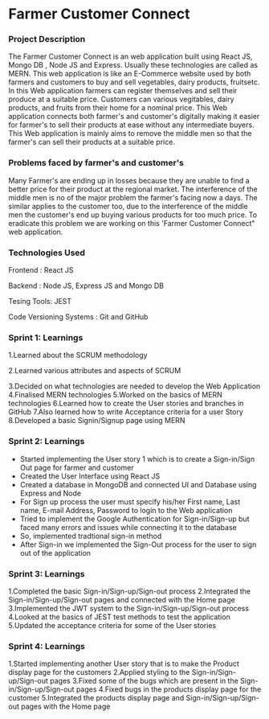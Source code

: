# Farmer Customer Connect

### Project Description
The Farmer Customer Connect is an web application built using React JS, Mongo DB , Node JS and Express. Usually these technologies are called as MERN. This web application is like an E-Commerce website used by both farmers and customers to buy and sell vegetables, dairy products, fruitsetc. In this Web application  farmers can register themselves and sell their produce at a suitable price. Customers can various vegitables, dairy products, and fruits from their home for a nominal price. This Web application connects both farmer's and customer's digitally making it easier for farmer's to sell their products at ease without any intermediate buyers. This Web application is mainly aims to remove the middle men so that the farmer's can sell their products at a suitable price.


### Problems faced by farmer's and customer's
Many Farmer's are ending up in losses because they are unable to find a better price for their product at the regional market. The interference of the middle men is no of the major problem the farmer's facing now a days. The similar applies to the customer too, due to the interference of the middle men the customer's end up buying various products for too much price. To eradicate this problem we are working on this 'Farmer Customer Connect" web application.


### Technologies Used

Frontend : React JS

Backend : Node JS, Express JS and Mongo DB

Tesing Tools: JEST

Code Versioning Systems : Git and GitHub

### Sprint 1: Learnings
1.Learned about the SCRUM methodology

2.Learned various attributes and aspects of SCRUM

3.Decided on what technologies are needed to develop the Web Application
4.Finalised MERN technologies
5.Worked on the basics of MERN technologies
6.Learned how to create the User stories and branches in GitHub
7.Also learned how to write Acceptance criteria for a user Story
8.Developed a basic Signin/Signup page using MERN

### Sprint 2: Learnings
* Started implementing the User story 1 which is to create a Sign-in/Sign Out page for farmer and customer
* Created the User Interface using React JS
* Created a database in MongoDB and connected UI and Database using Express and Node
* For Sign up process the user must specify his/her First name, Last name, E-mail Address, Password to login to the Web application
* Tried to implement the Google Authentication for Sign-in/Sign-up but faced many errors and issues while connecting it to the database
* So, implemented tradtional sign-in method
* After Sign-in we implemented the Sign-Out process for the user to sign out of the application

### Sprint 3: Learnings
1.Completed the basic Sign-in/Sign-up/Sign-out process
2.Integrated the Sign-in/Sign-up/Sign-out pages and connected with the Home page
3.Implemented the JWT system to the Sign-in/Sign-up/Sign-out process
4.Looked at the basics of JEST test methods to test the application
5.Updated the acceptance criteria for some of the User stories

### Sprint 4: Learnings
1.Started implementing another User story that is to make the Product display page for the customers
2.Applied styling to the Sign-in/Sign-up/Sign-out pages
3.Fixed some of the bugs which are present in the Sign-in/Sign-up/Sign-out pages
4.Fixed bugs in the products display page for the customer
5.Integrated the products display page and Sign-in/Sign-up/Sign-out pages with the Home page
